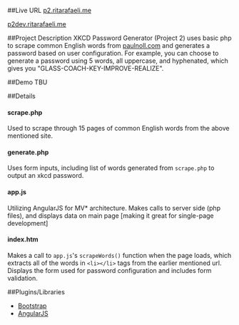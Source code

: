 ##Live URL
[p2.ritarafaeli.me](http://www.p2.ritarafaeli.me)

[p2dev.ritarafaeli.me](http://www.p2dev.ritarafaeli.me)

##Project Description
XKCD Password Generator (Project 2) uses basic php to scrape common English words from [paulnoll.com](http://www.paulnoll.com/Books/Clear-English/) and generates a password based on user configuration. For example, you can choose to generate a password using 5 words, all uppercase, and hyphenated, which gives you "GLASS-COACH-KEY-IMPROVE-REALIZE".

##Demo
TBU

##Details
#### scrape.php
 Used to scrape through 15 pages of common English words from the above mentioned site.
#### generate.php
 Uses form inputs, including list of words generated from `scrape.php` to output an xkcd password.
#### app.js
 Utilizing AngularJS for MV* architecture. Makes calls to server side (php files), and displays data on main page [making it great for single-page development]
#### index.htm
 Makes a call to `app.js`'s `scrapeWords()` function when the page loads, which extracts all of the words in `<li></li>` tags from the earlier mentioned url. Displays the form used for password configuration and includes form validation.

##Plugins/Libraries
* [Bootstrap](http://getbootstrap.com/)
* [AngularJS](https://angularjs.org/)
